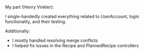 My part (Henry Vinkler):

I single-handedly created everything related to UserAccount, login functionality, and their testing.

Additionally:
- I mostly handled resolving merge conflicts
- I helped fix issues in the Recipe and PlannedRecipe controllers
